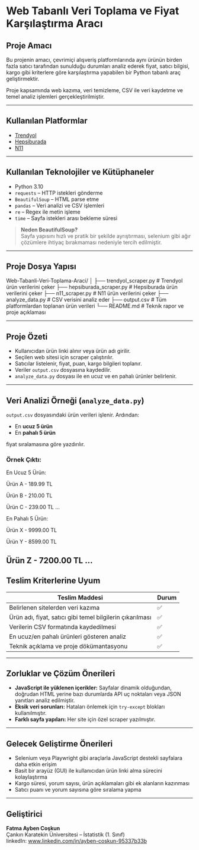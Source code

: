 #  Web Tabanlı Veri Toplama ve Fiyat Karşılaştırma Aracı

##  Proje Amacı

Bu projenin amacı, çevrimiçi alışveriş platformlarında aynı ürünün birden fazla satıcı tarafından sunulduğu durumları analiz ederek fiyat, satıcı bilgisi, kargo gibi kriterlere göre karşılaştırma yapabilen bir Python tabanlı araç geliştirmektir.

Proje kapsamında web kazıma, veri temizleme, CSV ile veri kaydetme ve temel analiz işlemleri gerçekleştirilmiştir.

---

## Kullanılan Platformlar

- [Trendyol](https://www.trendyol.com)
- [Hepsiburada](https://www.hepsiburada.com)
- [N11](https://www.n11.com)

---

##  Kullanılan Teknolojiler ve Kütüphaneler

- Python 3.10
- `requests` – HTTP istekleri gönderme
- `BeautifulSoup` – HTML parse etme
- `pandas` – Veri analizi ve CSV işlemleri
- `re` – Regex ile metin işleme
- `time` – Sayfa istekleri arası bekleme süresi

>  **Neden BeautifulSoup?**  
> Sayfa yapısını hızlı ve pratik bir şekilde ayrıştırması, selenium gibi ağır çözümlere ihtiyaç bırakmaması nedeniyle tercih edilmiştir.

---

##  Proje Dosya Yapısı
Web-Tabanli-Veri-Toplama-Araci/
│
├── trendyol_scraper.py # Trendyol ürün verilerini çeker
├── hepsiburada_scraper.py # Hepsiburada ürün verilerini çeker
├── n11_scraper.py # N11 ürün verilerini çeker
├── analyze_data.py # CSV verisini analiz eder
├── output.csv # Tüm platformlardan toplanan ürün verileri
└── README.md # Teknik rapor ve proje açıklaması

---

##  Proje Özeti

- Kullanıcıdan ürün linki alınır veya ürün adı girilir.
- Seçilen web sitesi için scraper çalıştırılır.
- Satıcılar listelenir, fiyat, puan, kargo bilgileri toplanır.
- Veriler `output.csv` dosyasına kaydedilir.
- `analyze_data.py` dosyası ile en ucuz ve en pahalı ürünler belirlenir.

---

##  Veri Analizi Örneği (`analyze_data.py`)

`output.csv` dosyasındaki ürün verileri işlenir. Ardından:

- En **ucuz 5 ürün**
- En **pahalı 5 ürün**

fiyat sıralamasına göre yazdırılır.

### Örnek Çıktı:

En Ucuz 5 Ürün:

Ürün A - 189.99 TL

Ürün B - 210.00 TL

Ürün C - 239.00 TL
...

En Pahalı 5 Ürün:

Ürün X - 9999.00 TL

Ürün Y - 8599.00 TL

Ürün Z - 7200.00 TL
...
---

##  Teslim Kriterlerine Uyum

| Teslim Maddesi                                                    | Durum |
|-------------------------------------------------------------------|-------|
| Belirlenen sitelerden veri kazıma                                 | ✅     |
| Ürün adı, fiyat, satıcı gibi temel bilgilerin çıkarılması         | ✅     |
| Verilerin CSV formatında kaydedilmesi                             | ✅     |
| En ucuz/en pahalı ürünleri gösteren analiz                        | ✅     |
| Teknik açıklama ve proje dökümantasyonu                           | ✅     |

---

##  Zorluklar ve Çözüm Önerileri

- **JavaScript ile yüklenen içerikler:** Sayfalar dinamik olduğundan, doğrudan HTML yerine bazı durumlarda API uç noktaları veya JSON yanıtları analiz edilmiştir.
- **Eksik veri sorunları:** Hataları önlemek için `try-except` blokları kullanılmıştır.
- **Farklı sayfa yapıları:** Her site için özel scraper yazılmıştır.

---

##  Gelecek Geliştirme Önerileri

- Selenium veya Playwright gibi araçlarla JavaScript destekli sayfalara daha etkin erişim
- Basit bir arayüz (GUI) ile kullanıcıdan ürün linki alma sürecini kolaylaştırma
- Kargo süresi, yorum sayısı, ürün açıklamaları gibi ek alanların kazınması
- Satıcı puanı ve yorum sayısına göre sıralama yapma

---

##  Geliştirici

**Fatma Ayben Coşkun**  
Çankırı Karatekin Üniversitesi – İstatistik (1. Sınıf)  
linkedIn: www.linkedin.com/in/ayben-coskun-95337b33b


